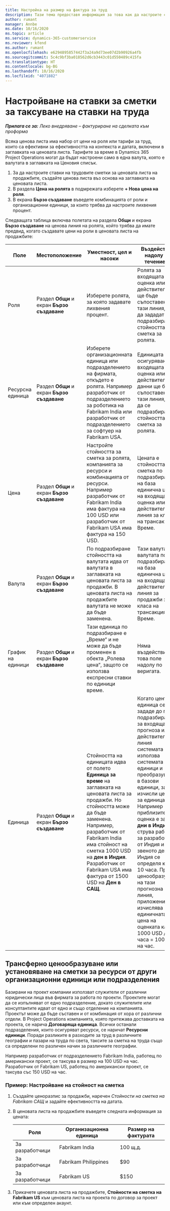 ```yaml
---
title: Настройка на размер на фактура за труд
description: Тази тема предоставя информация за това как да настроите ставки за фактуриране на труд в Project Operations.
author: rumant
manager: Annbe
ms.date: 10/16/2020
ms.topic: article
ms.service: dynamics-365-customerservice
ms.reviewer: kfend
ms.author: rumant
ms.openlocfilehash: e6294895857442f3a24a9d73ee07d2b90926a4fb
ms.sourcegitcommit: 5c4c9bf3ba018562d6cb3443c01d550489c415fa
ms.translationtype: HT
ms.contentlocale: bg-BG
ms.lasthandoff: 10/16/2020
ms.locfileid: "4071882"
---
```

# <a name="setting-up-bill-rates-for-labor-rate-billing"></a>Настройване на ставки за сметки за таксуване на ставки на труда 

_**Прилага се за:** Леко внедряване – фактуриране на сделката към проформа_

Всяка ценова листа има набор от цени на роля или тарифи за труд, които са ефективни за ефективността на контекста и датата, включени в заглавката на ценовата листа. Тарифите за време в Dynamics 365 Project Operations могат да бъдат настроени само в една валута, която е валутата в заглавката на Ценовия списък.

1. За да настроите ставки на трудовите сметки за ценовата листа на продажбите, създайте ценова листа въз основа на заглавката на ценовата листа. 
2. В раздела **Цена на ролята** в подмрежата изберете **+ Нова цена на роля**. 
3. В екрана **Бързо създаване** въведете комбинацията от роли и организационни единици, за които трябва да настроите лихвения процент.

  Следващата таблица включва полетата на раздела **Общи** и екрана **Бързо създаване** на ценова линия на ролята, който трябва да имате предвид, когато създавате цени на роли в ценовата листа на продажбите:

  | Поле | Местоположение | Уместност, цел и насоки | Въздействие надолу по течението |
  | --- | --- | --- | --- |
  | Роля | Раздел **Общи** и екран **Бързо създаване** | Изберете ролята, за която задавате лихвения процент. | Ролята за входящата оценка или действителната ще бъде съпоставена с тази линия, за да зададат по подразбират стойността на сметка за ролята. |
  | Ресурсна единица | Раздел **Общи** и екран **Бързо създаване** | Изберете организационната единица или подразделението на фирмата, откъдето е ролята. Например разработчик от подразделението за роботика на Fabrikam India или разработчик от подразделението за софтуер на Fabrikam USA. | Единицата за осигуряване за входящата оценка или действителни данни ще бъде съпоставена с тази линия, за да се подразбира стойността на сметка за ролята. |
  | Цена | Раздел **Общи** и екран **Бързо създаване** | Настройте стойността за сметка за ролята, компанията за ресурси и комбинацията от ресурси. Например разработчик от Fabrikam India има фактура на 100 USD или разработчик от Fabrikam USA има фактура на 150 USD. | Цената е стойността на сметка по подразбиране на база единична цена на входящата оценка или действителната линия за класа на трансакция Време. |
  | Валута | Раздел **Общи** и екран **Бързо създаване**| По подразбиране стойността на валутата идва от валутата в заглавката на ценовата листа за продажби. В ценовата листа на продажбите валутата не може да бъде заменена. | Тази валута е валутата по подразбиране на база единична цена на входящата действителната линия за продажби за класа на трансакция Време. |
  | График на единици | Раздел **Общи** и екран **Бързо създаване** | Тази единица по подразбиране е „Време“ и не може да бъде променен в обекта „Ролева цена“, защото се използва експресни ставки по единици време. | Няма въздействие за това поле надолу по веригата. |
  | Единица | Раздел **Общи** и екран **Бързо създаване** | Стойността на единицата идва от полето **Единица за време** на заглавката на ценовата листа за продажби. Но стойността може да бъде заменена. Например, разработчик от Fabrikam India има стойност на сметка 1000 USD на **ден в Индия**. Разработчик от Fabrikam USA има фактура от 1500 USD на **Ден в САЩ**. | Когато цента на единица се зададе до по подразбиране за входяща прогноза или действителна линия системата използва системата от единици и преобразуване в базови единици, за да изчисли цената за единица. Например приблизителна оценка е за 10 **дни в Индия** струва работа за разработчик от Индия и звеното ден в Индия се определя като 10 часа. При ценообразуване на тази прогнозна линия, приложението изчислява единичната цена на оценката като 1000 USD / 10 часа = 100 USD на час. |


## <a name="transfer-pricing-or-set-up-bill-rates-for-resources-from-other-organizational-units-or-divisions"></a>Трансферно ценообразуване или установяване на сметки за ресурси от други организационни единици или подразделения 

Базирани на проект компании използват служители от различни юридически лица във фирмата за работа по проекти. Проектите могат да се изпълняват от едно подразделение, докато служителите или консултантите идват от едно и също отделение на компанията. Проектът може да бъде съставен и от комбинация от хора от различни отдели. В Project Operations компанията, която притежава доставката на проекта, се нарича **Договаряща единица**. Всички останали подразделения, които осигуряват ресурси, се наричат **Ресурсни единици**. Поради разликите в разходите за труд в различните географии и пазари на труда по света, таксите за сметка на труда също са определени по различен начин за различните географии.

Например разработчик от подразделението Fabrikam India, работещ по американски проект, се таксува в размер на 100 USD на час. Разработчик от Fabrikam US, работещ по американски проект, се таксува със 150 USD на час.

### <a name="example-set-up-a-bill-rate"></a>Пример: Настройване на стойност на сметка

1. Създайте ценоразпис за продажби, наречен *Стойности на сметка на Fabrikam САЩ* и задайте ефективността на датата.
2. В ценовата листа на продажбите въведете следната информация за цената:

    | Роля | Организационна единица | Размер на фактурата |
    | --- | --- | --- |
    | За разработчици | Fabrikam India | 100 щ.д. |
    | За разработчици | Fabrikam Philippines | $90 |
    | За разработчици | Fabrikam US | $150 |

3. Прикачете ценовата листа на продажбите, **Стойности на сметка на Fabrikam US** към ценовата листа на проекта по договор за проект или към определен акаунт.
